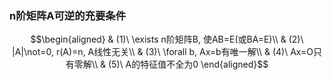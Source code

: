 ### n阶矩阵A可逆的充要条件
$$\begin{aligned}
& (1)\ \exists n阶矩阵B, 使AB=E(或BA=E)\\
& (2)\ |A|\not=0, r(A)=n, A线性无关\\
& (3)\ \forall b, Ax=b有唯一解\\
& (4)\ Ax=O只有零解\\
& (5)\ A的特征值不全为0
\end{aligned}$$
